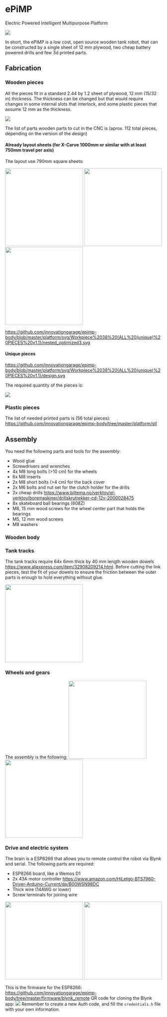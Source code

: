 # ePiMP
Electric Powered Intelligent Multipurpose Platform

![](platform/media/detection.gif)

In short, the ePiMP is a low cost, open source wooden tank robot, that can be constructed by a single sheet of 12 mm plywood, two cheap battery powered drills and few 3d printed parts.

## Fabrication

### Wooden pieces
All the pieces fit in a standard 2.44 by 1.2 sheet of plywood, 12 mm (15/32 in) thickness. The thickness can be changed but that would require changes in some internal slots that interlock, and some plastic pieces that assume 12 mm as the thickness.

![](platform/media/cutting.jpg)

The list of parts wooden parts to cut in the CNC is (aprox. 112 total pieces, depending on the version of the design)

#### Already layout sheets (for X-Carve 1000mm or similar with at least 750mm travel per axis)

The layout use 790mm square sheets:

<img src="platform/svg/Workpiece%2038%20(ALL%20(unique)%20PIECES%20v1.1)/sheet1.PNG" width="250"> <img src="platform/svg/Workpiece%2038%20(ALL%20(unique)%20PIECES%20v1.1)/sheet2.PNG" width="250"> <img src="platform/svg/Workpiece%2038%20(ALL%20(unique)%20PIECES%20v1.1)/sheet3.PNG" width="250">

https://github.com/innovationgarage/epimp-body/blob/master/platform/svg/Workpiece%2038%20(ALL%20(unique)%20PIECES%20v1.1)/nested_optimized3.svg

#### Unique pieces

https://github.com/innovationgarage/epimp-body/blob/master/platform/svg/Workpiece%2038%20(ALL%20(unique)%20PIECES%20v1.1)/design.svg

The required quantity of the pieces is:

![](platform/svg/Workpiece%2038%20(ALL%20(unique)%20PIECES%20v1.1)/quantity.PNG)


### Plastic pieces
The list of needed printed parts is (56 total pieces):
https://github.com/innovationgarage/epimp-body/tree/master/platform/stl

## Assembly
You need the following parts and tools for the assembly:
* Wood glue
* Screwdrivers and wrenches
* 4x M8 long bolts (>10 cm) for the wheels
* 6x M8 inserts
* 2x M8 short bolts (>4 cm) for the back cover
* 2x M6 bolts and nut set for the clutch holder for the drills
* 2x cheap drills https://www.biltema.no/verktoy/el-verktoy/boremaskiner/drillskrutrekker-cd-12v-2000028475
* 8x skateboard ball bearings (608Z)
* M6, 15 mm wood screws for the wheel center part that holds the bearings
* M5, 12 mm wood screws 
* M8 washers

### Wooden body

### Tank tracks
The tank tracks require 64x 6mm thick by 40 mm length wooden dowels https://www.aliexpress.com/item/32908209214.html. Before cutting the link pieces, test the fit of your dowels to ensure the friction between the outer parts is enough to hold everything without glue.

<img src="platform/media/assembled.jpg" width="250">

### Wheels and gears
The assembly is the following:
<img src="platform/media/drive_gears.jpg" width="250"> <img src="platform/media/wheels.jpg" width="250"> 


### Drive and electric system
The brain is a ESP8266 that allows you to remote control the robot via Blynk and serial. The following parts are required:
* ESP8266 board, like a Wemos D1
* 2x 43A motor controller https://www.amazon.com/HiLetgo-BTS7960-Driver-Arduino-Current/dp/B00WSN98DC
* Thick wire (14AWG or lower)
* Screw terminals for joining wire

 <img src="platform/media/interior1.jpg" width="250">  <img src="platform/media/interior2.jpg" width="250"> 

This is the firmware for the ESP8266: https://github.com/innovationgarage/epimp-body/tree/master/firmware/blynk_remote
QR code for cloning the Blynk app:
![](platform/media/blynk.jpg)
Remember to create a new Auth code, and fill the `credentials.h` file with your own information.
